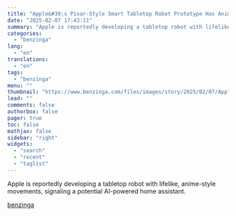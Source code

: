 ```yaml
---
title: "Apple&#39;s Pixar-Style Smart Tabletop Robot Prototype Has Anime-Like Moves — Here&#39;s When You Can Possibly Get One"
date: "2025-02-07 17:43:11"
summary: "Apple is reportedly developing a tabletop robot with lifelike, anime-style movements, signaling a potential AI-powered home assistant."
categories:
  - "benzinga"
lang:
  - "en"
translations:
  - "en"
tags:
  - "benzinga"
menu: ""
thumbnail: "https://www.benzinga.com/files/images/story/2025/02/07/Apple-Inc-.jpeg"
lead: ""
comments: false
authorbox: false
pager: true
toc: false
mathjax: false
sidebar: "right"
widgets:
  - "search"
  - "recent"
  - "taglist"
---
```


Apple is reportedly developing a tabletop robot with lifelike, anime-style movements, signaling a potential AI-powered home assistant.

[benzinga](https://www.benzinga.com/25/02/43554585/apples-pixar-style-smart-tabletop-robot-prototype-has-anime-like-movesheres-when-you-can-possibly-get-one)
